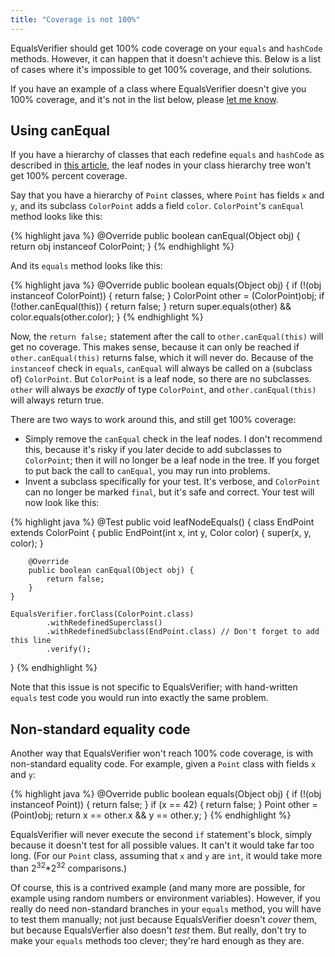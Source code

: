 ```yaml
---
title: "Coverage is not 100%"
---
```

EqualsVerifier should get 100% code coverage on your `equals` and `hashCode` methods. However, it can happen that it doesn't achieve this. Below is a list of cases where it's impossible to get 100% coverage, and their solutions.

If you have an example of a class where EqualsVerifier doesn't give you 100% coverage, and it's not in the list below, please [let me know](/equalsverifier/help).

Using canEqual
---
If you have a hierarchy of classes that each redefine `equals` and `hashCode` as described in [this article](http://www.artima.com/lejava/articles/equality.html), the leaf nodes in your class hierarchy tree won't get 100% percent coverage.

Say that you have a hierarchy of `Point` classes, where `Point` has fields `x` and `y`, and its subclass `ColorPoint` adds a field `color`. `ColorPoint`'s `canEqual` method looks like this:

{% highlight java %}
@Override
public boolean canEqual(Object obj) {
    return obj instanceof ColorPoint;
}
{% endhighlight %}

And its `equals` method looks like this:

{% highlight java %}
@Override
public boolean equals(Object obj) {
    if (!(obj instanceof ColorPoint)) {
        return false;
    }
    ColorPoint other = (ColorPoint)obj;
    if (!other.canEqual(this)) {
        return false;
    }
    return super.equals(other) && color.equals(other.color);
}
{% endhighlight %}

Now, the `return false;` statement after the call to `other.canEqual(this)` will get no coverage. This makes sense, because it can only be reached if `other.canEqual(this)` returns false, which it will never do. Because of the `instanceof` check in `equals`, `canEqual` will always be called on a (subclass of) `ColorPoint`. But `ColorPoint` is a leaf node, so there are no subclasses. `other` will always be _exactly_ of type `ColorPoint`, and `other.canEqual(this)` will always return true.

There are two ways to work around this, and still get 100% coverage:

* Simply remove the `canEqual` check in the leaf nodes. I don't recommend this, because it's risky if you later decide to add subclasses to `ColorPoint`; then it will no longer be a leaf node in the tree. If you forget to put back the call to `canEqual`, you may run into problems.
* Invent a subclass specifically for your test. It's verbose, and `ColorPoint` can no longer be marked `final`, but it's safe and correct. Your test will now look like this:

{% highlight java %}
@Test
public void leafNodeEquals() {
    class EndPoint extends ColorPoint {
        public EndPoint(int x, int y, Color color) {
            super(x, y, color);
        }

        @Override
        public boolean canEqual(Object obj) {
            return false;
        }
    }

    EqualsVerifier.forClass(ColorPoint.class)
            .withRedefinedSuperclass()
            .withRedefinedSubclass(EndPoint.class) // Don't forget to add this line
            .verify();
}
{% endhighlight %}

Note that this issue is not specific to EqualsVerifier; with hand-written `equals` test code you would run into exactly the same problem.


Non-standard equality code
---
Another way that EqualsVerifier won't reach 100% code coverage, is with non-standard equality code. For example, given a `Point` class with fields `x` and `y`:

{% highlight java %}
@Override
public boolean equals(Object obj) {
    if (!(obj instanceof Point)) {
        return false;
    }
    if (x == 42) {
        return false;
    }
    Point other = (Point)obj;
    return x == other.x && y == other.y;
}
{% endhighlight %}

EqualsVerifier will never execute the second `if` statement's block, simply because it doesn't test for all possible values. It can't it would take far too long. (For our `Point` class, assuming that `x` and `y` are `int`, it would take more than 2<sup>32</sup>*2<sup>32</sup> comparisons.)

Of course, this is a contrived example (and many more are possible, for example using random numbers or environment variables). However, if you really do need non-standard branches in your `equals` method, you will have to test them manually; not just because EqualsVerifier doesn't _cover_ them, but because EqualsVerfier also doesn't _test_ them. But really, don't try to make your `equals` methods too clever; they're hard enough as they are.
